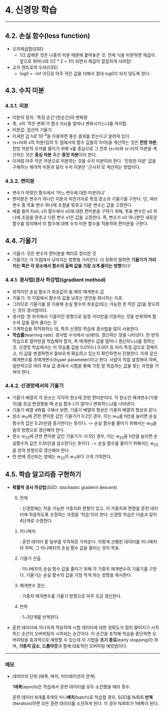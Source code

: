# 4. 신경망 학습

---



## 4.2. 손실 함수(loss function)

- 오차제곱합(SSE)
  - 1/2 곱해준 것은 나중의 미분 때문에 붙여놓은 것. 전체 식을 미분하면 제곱이 앞으로 튀어나와 1/2 * 2 = 1이 되면서 제곱이 깔끔하게 사라짐!
- 교차 엔트로피 오차(CEE)
  - log0 = -inf 이므로 아주 작은 값을 더해서 절대 log0이 되지 않도록 한다.



## 4.3. 수치 미분

### 4.3.1. 미분

- 미분의 정의: '특정 순간'(한순간)의 변화량
- 즉, x의 '작은 변화'가 함수 f(x)를 얼마나 변화시키느냐를 의미함.
- 미분값: 접선의 기울기
- 미세한 값 h로 10<sup>-4</sup>을 이용하면 좋은 결과를 얻는다고 알려져 있다.
- (x+h)와 x의 차분(임의 두 점에서의 함수 값들의 차이)을 계산하는 것은 **전방 차분**, 전방 차분의 오차를 줄이기 위해 x를 중심으로 그 전후 (x+h)와 (x-h)의 차분을 계산하는 것은 **중심 차분** 혹은 **중앙 차분**이라 한다.
- 이처럼 아주 작은 차분으로 미분하는 것을 수치 미분이라 한다. '진정한 미분' 값을 구해주는 해석적 미분과 달리 수치 미분은 '근사치'로 계산하는 방법이다.

### 4.3.2. 편미분

- 변수가 여럿인 함수에서 '어느 변수에 대한 미분이냐'
- 편미분은 변수가 하나인 미분과 마찬가지로 특정 장소의 기울기를 구한다. 단, 여러 변수 중 목표 변수 하나에 초점을 맞추고 다른 변수는 값을 고정한다.
- 예를 들어 f(x0, x1) 함수에서 x0에 대한 편미분을 구하기 위해, 목표 변수인 x0 하나에 초점을 맞추고 다른 변수 x1은 값을 고정한다. 즉, 변수가 x0 하나뿐인 새로운 함수를 정의해서 이 함수에 대해 수치 미분 함수를 적용하여 편미분을 구한다.



## 4.4. 기울기

- 기울기: 모든 변수의 편미분을 벡터로 정리한 것
- 기울기는 각 지점에서 낮아지는 방향을 가리킨다. 더 정확히 말하면 **기울기가 가리키는 쪽은 각 장소에서 함수의 출력 값을 가장 크게 줄이는 방향**이다!

### 4.4.1. 경사법(경사 하강법)(gradient method)

- 최적이란 손실 함수가 최솟값이 될 때의 매개변수 값
- 기울기: 각 지점에서 함수의 값을 낮추는 방안을 제시하는 지표
- 그러므로 기울기를 잘 이용해 손실 함수의 최솟값(또는 가능한 한 작은 값)을 찾으려는 것이 경사법이다.
- 경사법: 현 위치에서 기울어진 방향으로 일정 거리만큼 이동하는 것을 반복하며 함수의 값을 점차 줄이는 것
- 기계학습을 최적화하는 데, 특히 신경망 학습에 경사법을 많이 사용한다.
- **학습률**(learning rate): 경사법 수식에서 η(에타). 갱신하는 양을 나타낸다. 한 번의 학습으로 얼마만큼 학습해야 할지, 즉 매개변수 값을 얼마나 갱신하느냐를 정하는 것. 신경망 학습에서는 이 학습률 값을 0.01이나 0.001 등 미리 특정 값으로 정해두고, 이 값을 변경하면서 올바르게 확습하고 있는지 확인하면서 진행한다. 이와 같은 매개변수를 초매개변수(hyper parameter)라고 한다. 사람이 직접 설정해야 하며, 일반적으로 여러 후보 값 중에서 시험을 통해 가장 잘 학습하는 값을 찾는 과정을 거쳐야 한다.

### 4.4.2. 신경망에서의 기울기

- 기울기 배열의 각 원소는 각각의 원소에 관한 편미분이다. 각 원소인 매개변수(가중치)를 조금 변경했을 때 손실 함수 L이 얼마나 변화하느냐를 나타낸다.
- 기울기 배열 dW를 구해서 보면, 기울기 배열의 형상은 가중치 배열의 형상과 같다.
- 원소 w<sub>11</sub>에 관한 편미분 값인 기울기가 0.2인 경우, 이는 w<sub>11</sub>을 h만큼 늘리면 손실함수의 값은 0.2h만큼 증가한다는 뜻이다. -> 손실 함수를 줄이기 위해서는 w<sub>11</sub>을 음의 방향으로 갱신해야 한다.
-  원소 w<sub>23</sub>에 관한 편미분 값인 기울기가 -0.5인 경우, 이는 w<sub>23</sub>을 h만큼 늘리면 손실함수의 값은 0.5h만큼 감소한다는 뜻이다. -> 손실 함수를 줄이기 위해서는 w<sub>23</sub>을 양의 방향으로 갱신해야 한다.
- 한 번에 갱신되는 양에는 w<sub>23</sub>이 w<sub>11</sub>보다 크게 기여한다.



## 4.5. 학습 알고리즘 구현하기

- **확률적 경사 하강법**(SGD: stochastic gradient descent)

  0. 전제

     : 신경망에는 적응 가능한 가중치와 편향이 있고, 이 가중치와 편향을 훈련 데이터에 적응하도록 조정하는 과정을 '학습'이라 한다. 신경망 학습은 다음과 같이 4단계로 수행한다.

  1. 미니배치

     : 훈련 데이터 중 일부를 무작위로 가져온다. 이렇게 선별한 데이터를 미니배치라 하며, 그 미니배치의 손실 함수 값을 줄이는 것이 목표.

  2. 기울기 산출

     : 미니배치의 손실 함수 값을 줄이기 위해 각 가중치 매개변수의 기울기를 구한다. 기울기는 손실 함수의 값을 가장 작게 하는 방향을 제시한다.

  3. 매개변수 갱신

     : 가중치 매개변수를 기울기 방향으로 아주 조금 갱신한다.

  4. 반복

     : 1~3단계를 반복한다.

- 훈련 데이터에 지나치게 적응하여 시험 데이터에 대한 정확도가 점차 떨어지기 시작하는 순간이 오버피팅이 시작되는 순간이다. 이 순간을 포착해 학습을 중단하면 오버피팅을 효과적으로 예방할 수 있는데 이 기법을 **조기 종료**(early stopping)라 하며, **가중치 감소**, **드롭아웃**과 함께 대표적인 오버피팅 예방법이다.



---

### 메모

- 데이터의 단위 (에폭, 배치, 이터레이션의 관계)

  1**에폭**(epoch)은 학습에서 훈련 데이터를 모두 소진했을 때의 횟수.

  훈련 데이터 N개를 B개의 미니**배치**(batch)로 학습할 경우, SGD를 N/B회 **반복**(iteration)하면 모든 훈련 데이터를 소진하게 된다. 이 경우 N/B회가 1에폭이 된다.


